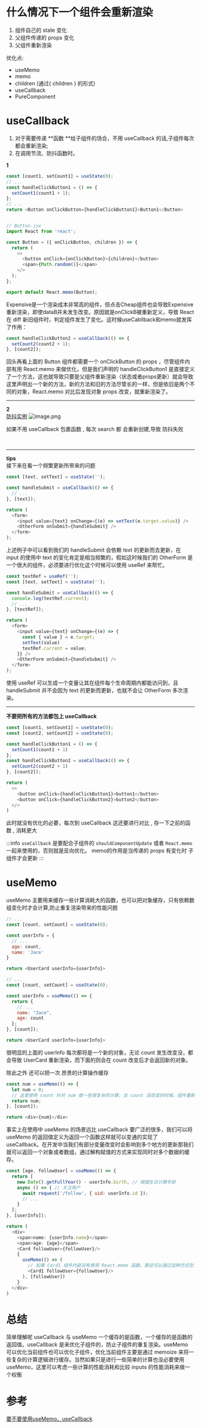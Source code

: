 
# 什么情况下一个组件会重新渲染
1. 组件自己的 state 变化
1. 父组件传递的 props 变化
1. 父组件重新渲染

优化点:

- useMemo
- memo
- children (通过{ children } 的形式)
- useCallback
- PureComponent

# useCallback

1. 对于需要传递 **函数 **给子组件的场合，不用 useCallback 的话,子组件每次都会重新渲染;
1. 在调用节流、防抖函数时。

**1**
```javascript
const [count1, setCount1] = useState(0);
// ...
const handleClickButton1 = () => {
  setCount1(count1 + 1);
};
// ...
return <Button onClickButton={handleClickButton1}>Button1</Button>


// Button.jsx
import React from 'react';

const Button = ({ onClickButton, children }) => {
  return (
    <>
      <button onClick={onClickButton}>{children}</button>
      <span>{Math.random()}</span>
    </>
  );
};

export default React.memo(Button);
```
Expensive是一个渲染成本非常高的组件，但点击Cheap组件也会导致Expensive重新渲染，即使dataB并未发生改变。原因就是onClickB被重新定义，导致 React 在 diff 新旧组件时，判定组件发生了变化。这时候useCabllback和memo就发挥了作用：
```javascript
const handleClickButton2 = useCallback(() => {
  setCount2(count2 + 1);
}, [count2]);
```
回头再看上面的 Button 组件都需要一个 onClickButton 的 props ，尽管组件内部有用 React.memo 来做优化，但是我们声明的 handleClickButton1 是直接定义了一个方法，这也就导致只要是父组件重新渲染（状态或者props更新）就会导致这里声明出一个新的方法，新的方法和旧的方法尽管长的一样，但是依旧是两个不同的对象，React.memo 对比后发现对象 props 改变，就重新渲染了。

---

**2**<br />[防抖实例](https://codesandbox.io/s/recursing-galileo-wv6z2u?file=/src/App.js)
![image.png](../../assets/1648216474317-7a7c7c49-59e0-42b7-b70d-12f60fcbbf44.png)

如果不用 useCallback 包裹函数 , 每次 search 都	会重新创建,导致 防抖失败

<br />

---

**tips**<br />接下来在看一个频繁更新所带来的问题
```javascript
const [text, setText] = useState('');

const handleSubmit = useCallback(() => {
  // ...
}, [text]);

return (
  <form>
    <input value={text} onChange={(e) => setText(e.target.value)} />
    <OtherForm onSubmit={handleSubmit} />
  </form>
);
```
上述例子中可以看到我们的 handleSubmit 会依赖 text 的更新而去更新，在 input 的使用中 text 的变化肯定是相当频繁的，假如这时候我们的 OtherForm 是一个很大的组件，必须要进行优化这个时候可以使用 useRef 来帮忙。
```javascript
const textRef = useRef('');
const [text, setText] = useState('');

const handleSubmit = useCallback(() => {
  console.log(textRef.current);
  // ...
}, [textRef]);

return (
  <form>
    <input value={text} onChange={(e) => {
      const { value } = e.target;
      setText(value)
      textRef.current = value;
    }} />
    <OtherForm onSubmit={handleSubmit} />
  </form>
);
```
使用 useRef 可以生成一个变量让其在组件每个生命周期内都能访问到，且 handleSubmit 并不会因为 text 的更新而更新，也就不会让 OtherForm 多次渲染。

---

**不要把所有的方法都包上 useCallback**
```javascript
const [count1, setCount1] = useState(0);
const [count2, setCount2] = useState(0);

const handleClickButton1 = () => {
  setCount1(count1 + 1)
};
const handleClickButton2 = useCallback(() => {
  setCount2(count2 + 1)
}, [count2]);

return (
  <>
    <button onClick={handleClickButton1}>button1</button>
    <button onClick={handleClickButton2}>button2</button>
  </>
)
```
此时就没有优化的必要，每次到 useCallback 这还要进行对比 , 存一下之前的函数 , 消耗更大

:::info
`useCallback` 是要配合子组件的 `shouldComponentUpdate` 或者 `React.memo` 一起来使用的，否则就是反向优化。 memo的作用是当传递的 props 有变化时 子组件才会更新
:::

# useMemo
useMemo 主要用来缓存一些计算消耗大的函数，也可以把对象缓存，只有依赖数组变化时才会计算,防止重复渲染带来的性能问题
```javascript
// ...
const [count, setCount] = useState(0);

const userInfo = {
  // ...
  age: count,
  name: 'Jace'
}

return <UserCard userInfo={userInfo}>
```
```javascript
// ...
const [count, setCount] = useState(0);

const userInfo = useMemo(() => {
  return {
    // ...
    name: "Jace",
    age: count
  };
}, [count]);

return <UserCard userInfo={userInfo}>

```
很明显的上面的 userInfo 每次都将是一个新的对象，无论 count 发生改变没，都会导致 UserCard 重新渲染，而下面的则会在 count 改变后才会返回新的对象。

除此之外 还可以把一次 昂贵的计算操作缓存
```javascript
const num = useMemo(() => {
  let num = 0;
  // 这里使用 count 针对 num 做一些很复杂的计算，当 count 没改变的时候，组件重新渲染就会直接返回之前缓存的值。
  return num;
}, [count]);

return <div>{num}</div>
```
事实上在使用中 useMemo 的场景远比 useCallback 要广泛的很多，我们可以将 useMemo 的返回值定义为返回一个函数这样就可以变通的实现了 useCallback。在开发中当我们有部分变量改变时会影响到多个地方的更新那我们就可以返回一个对象或者数组，通过解构赋值的方式来实现同时对多个数据的缓存。
```javascript
const [age, followUser] = useMemo(() => {
  return [
    new Date().getFullYear() - userInfo.birth, // 根据生日计算年龄
    async () => { // 关注用户
      await request('/follow', { uid: userInfo.id });
      // ...
    }
  ];
}, [userInfo]);

return (
  <div>
    <span>name: {userInfo.name}</span>
    <span>age: {age}</span>
    <Card followUser={followUser}/>
    {
      useMemo(() => (
        // 如果 Card1 组件内部没有使用 React.memo 函数，那还可以通过这种方式在父组件减少子组件的渲染
        <Card1 followUser={followUser}/>
      ), [followUser])
    }
  </div>
)
```

# 总结
简单理解呢 useCallback 与 useMemo 一个缓存的是函数，一个缓存的是函数的返回值。useCallback 是来优化子组件的，防止子组件的重复渲染。useMemo 可以优化当前组件也可以优化子组件，优化当前组件主要是通过 memoize 来将一些复杂的计算逻辑进行缓存。当然如果只是进行一些简单的计算也没必要使用 useMemo，这里可以考虑一些计算的性能消耗和比较 inputs 的性能消耗来做一个权衡


# 参考

[要不要使用useMemo、useCallback](https://player.bilibili.com/player.html?bvid=BV1gf4y1X7bQ)





